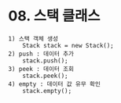 # 08. 스택 클래스 
    1) 스택 객체 생성 
        Stack stack = new Stack();
    2) push : 데이터 추가
        stack.push();
    3) peek : 데이터 조회
        stack.peek();
    4) empty : 데이터 값 유무 확인
        stack.empty();

